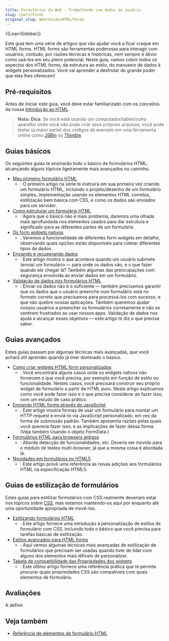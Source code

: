 ```yaml
---
title: Formulários da Web - Trabalhando com dados do usuário
slug: Learn/Forms
original_slug: Web/Guide/HTML/Forms
---
```


{{LearnSidebar}}

Este guia tem uma série de artigos que vão ajudar você a ficar craque em HTML forms. HTML forms são ferramentas poderosas para interagir com usuários; contudo, por razões técnicas e históricas, nem sempre é óbvio como usá-los em seu pleno potencial. Neste guia, vamos cobrir todos os aspectos dos HTML forms, da estrutura ao estilo, do manuseio de dados à widgets personalizados. Você vai aprender a desfrutar do grande poder que elas lhes oferecem!

## Pré-requisitos

Antes de iniciar este guia, você deve estar familiarizado com os conceitos da nossa [Introdução ao HTML](/pt-BR/docs/Aprender/HTML/Introducao_ao_HTML).

> **Nota:** **Dica**: Se você está usando um computador/tablet/outro aparelho onde você não pode criar seus próprios arquivos, você pode testar (a maior parte) dos códigos de exemplo em uma ferramenta online como [JSBin](http://jsbin.com/) ou [Thimble](https://thimble.mozilla.org/pt-BR/).

## Guias básicos

Os seguintes guias te ensinarão todo o básico de formulários HTML, alcançando alguns tópicos ligeiramente mais avançados no caminho.

- [Meu primeiro formulário HTML](/pt-BR/docs/HTML/Forms/My_first_HTML_form)
  - : O primeiro artigo na série te instruirá em sua primeira vez criando um formulário HTML, incluindo o projeto/desenho de um formulário simples, implementação usando os elementos HTML corretos, estilização bem básica com CSS, e como os dados são enviados para um servidor.
- [Como estruturar um formulário HTML](/pt-BR/docs/HTML/Forms/How_to_structure_an_HTML_form)
  - : Agora que o básico não é mais problema, daremos uma olhada mais aprofundada nos elementos usados para dar estrutura e significado para as diferentes partes de um formulário.
- [Os form widgets nativos](/pt-BR/docs/HTML/Forms/The_native_form_widgets)
  - : Veremos a funcionalidade de diferentes form widgets em detalhe, observando quais opções estão disponíveis para coletar diferentes tipos de dados.
- [Enviando e recuperando dados](/pt-BR/docs/HTML/Forms/Sending_and_retrieving_form_data)
  - : Este artigo mostra o que acontece quando um usuário submete (envia) um formulário — para onde os dados vão, e o que fazer quando ele chegar lá? Também algumas das preocupações com segurança envolvida ao enviar dados em um formulário.
- [Validação de dados nos formulários HTML](/pt-BR/docs/HTML/Forms/Data_form_validation)
  - : Enviar os dados não é o suficiente — também precisamos garantir que os dados que o usuário preenche num formulário está no formato correto que precisamos para processá-los com sucesso, e que não quebre nossas aplicações. Também queremos ajudar nossos usuários a preencher os formulários corretamente e não se sentirem frustrados ao usar nossos apps. Validação de dados nos ajuda a alcançar esses objetivos — este artigo te diz o que precisa saber.

## Guias avançados

Estes guias passam por algumas técnicas mais avançadas, que você achará útil aprender quando já tiver dominado o básico.

- [Como criar widgets HTML form personalizados](/pt-BR/docs/HTML/Forms/How_to_build_custom_form_widgets)
  - : Você encontrará alguns casos onde os widgets nativos não fornecem o que você precisa, por exemplo em função de estilo ou funcionalidade. Nestes casos, você precisará construir seu próprio widget de formulário a partir de HTML puro. Neste artigo explicamos como você pode fazer isso e o que precisa considerar ao fazer isso, com um estudo de caso prático.
- [Enviando HTML forms através do JavaScript](/pt-BR/docs/HTML/Forms/Sending_forms_through_JavaScript)
  - : Este artigo mostra formas de usar um formulário para montar um HTTP request e enviá-lo via JavaScript personalizado, em vez da forma de submissão padrão. Também apresenta razões pelas quais você quereria fazer isso, e as implicações de fazer dessa forma. (Veja também Usando o objeto FormData.)
- [Formulários HTML para browsers antigos](/pt-BR/docs/HTML/Forms/HTML_forms_in_legacy_browsers)
  - : Aborda detecção de funcionalidades, etc. Deveria ser movido para o módulo de testes multi-browser, já que a mesma coisa é abordada lá.
- [Novidades em formulários no HTML5](/pt-BR/docs/HTML/Forms_in_HTML)
  - : Este artigo provê uma referência às novas adições aos formulários HTML na especificação HTML5.

## Guias de estilização de formulários

Estes guias para estilizar formulários com CSS realmente deveriam estar nos tópicos sobre [CSS](/pt-BR/docs/Aprender/CSS), mas estamos mantendo-os aqui por enquanto até uma oportunidade apropriada de movê-los.

- [Estilizando formulários HTML](/pt-BR/docs/Web/Guide/HTML/Forms/Advanced_styling_for_HTML_forms)
  - : Este artigo fornece uma introdução à personalização de estilos de formulário com CSS, incluindo todo o básico que você precisa para tarefas básicas de estilização.
- [Estilos avançados para HTML forms](/pt-BR/docs/Web/Guide/HTML/Forms/Advanced_styling_for_HTML_forms)
  - : Aqui vemos algumas técnicas mais avançadas de estilização de formulários que precisam ser usadas quando tiver de lidar com alguns dos elementos mais difíceis de personalizar.
- [Tabela de compatibilidade das Propriedades dos widgets](/pt-BR/docs/Property_compatibility_table_for_form_widgets)
  - : Este último artigo fornece uma referência prática que te permite procurar quais propriedades CSS são compatíveis com quais elementos de formulário.

## Avaliações

A definir.

## Veja também

- [Referência de elementos de formulário HTML](/pt-BR/docs/Web/HTML/Element#Formulários)

